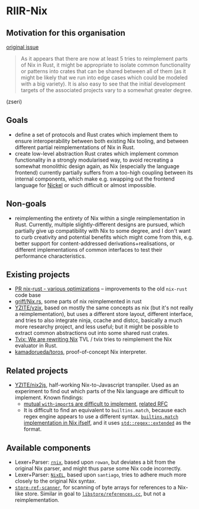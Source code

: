# RIIR-Nix

## Motivation for this organisation

[original issue](https://github.com/NixOS/nix/issues/5315)

> As it appears that there are now at least 5 tries to reimplement parts of Nix in Rust,
> it might be appropriate to isolate common functionality or patterns into crates that
> can be shared between all of them (as it might be likely that we run into edge cases
> which could be modeled with a big variety). It is also easy to see that the initial
> development targets of the associated projects vary to a somewhat greater degree.

(zseri)

## Goals

- define a set of protocols and Rust crates which implement them to ensure
  interoperability between both existing Nix tooling, and between different partial
  reimplementations of Nix in Rust.
- create low-level abstraction Rust crates which implement common functionality in a
  strongly modularised way, to avoid recreating a somewhat monolithic design again,
  as Nix (especially the language frontend) currently partially suffers from a
  too-high coupling between its internal components, which make e.g. swapping out the
  frontend language for [Nickel](https://github.com/tweag/nickel) or such difficult
  or almost impossible.

## Non-goals

- reimplementing the entirety of Nix within a single reimplementation in Rust.
  Currently, multiple slightly-different designs are pursued, which partially give
  up compatibility with Nix to some degree, and I don't want to curb creativity and
  potential benefits which might come from this,
  e.g. better support for content-addressed derivations+realisations, or different
  implementations of common interfaces to test their performance characteristics.

## Existing projects

- [PR nix-rust - various optimizations](https://github.com/NixOS/nix/pull/4697)
  &ndash; improvements to the old `nix-rust` code base
- [griff/Nix.rs](https://github.com/griff/Nix.rs), some parts of nix reimplemented in rust
- [YZITE/yzix](https://github.com/YZITE/yzix), based on mostly the same concepts as nix
  (but it's not really a reimplementation), but uses a different store layout,
  different interface, and tries to also integrate ninja, ccache and distcc,
  basically a much more researchy project, and less useful;
  but it might be possible to extract common abstractions out into some shared rust crates.
- [Tvix: We are rewriting Nix](https://www.reddit.com/r/NixOS/comments/r6ykln/tvix_we_are_rewriting_nix/hmxk04p/)
  TVL / tvix tries to reimplement the Nix evaluator in Rust.
- [kamadorueda/toros](https://github.com/kamadorueda/toros), proof-of-concept Nix interpreter.

## Related projects

- [YZITE/nix2js](https://github.com/YZITE/nix2js), half-working Nix-to-Javascript transpiler.
  Used as an experiment to find out which parts of the Nix language are difficult to implement.
  Known findings:
  - [mutual `with`-`import`s are difficult to implement](https://github.com/YZITE/nix2js/issues/2),
    [related RFC](https://github.com/NixOS/rfcs/pull/120)
  - It is difficult to find an equivalent to `builtins.match`, because each regex engine appears
    to use a different syntax.
    [`builtins.match` implementation in Nix ifself](https://github.com/NixOS/nix/blob/646af7325d93f98802b989f8a8e008a25f7a4788/src/libexpr/primops.cc#L3449),
    and it uses [`std::regex::extended`](https://github.com/NixOS/nix/blob/c74eac9fdeb172ea155b2d7ee9fe68d6487adc39/src/libexpr/primops.cc#L3440)
    as the format.

## Available components

- Lexer+Parser: [`rnix`](https://docs.rs/rnix), based upon `rowan`,
  but deviates a bit from the original Nix parser, and might thus parse some Nix code incorrectly.
- Lexer+Parser: [`NixEL`](https://github.com/kamadorueda/nixel), based upon `santiago`,
  tries to adhere much more closely to the original Nix syntax.
- [`store-ref-scanner`](https://docs.rs/store-ref-scanner),
  for scanning of byte arrays for references to a Nix-like store. Similar in goal to
  [`libstore/references.cc`](https://github.com/NixOS/nix/blob/646af7325d93f98802b989f8a8e008a25f7a4788/src/libstore/references.cc),
  but not a reimplementation.

